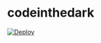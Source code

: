 # codeinthedark

[![Deploy](https://www.herokucdn.com/deploy/button.svg)](https://heroku.com/deploy)
